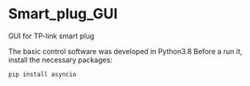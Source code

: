 # Smart_plug_GUI
GUI for TP-link smart plug 

The basic control software was developed in Python3.8 Before a run it, install the necessary packages:

  
    pip install asyncio
    
